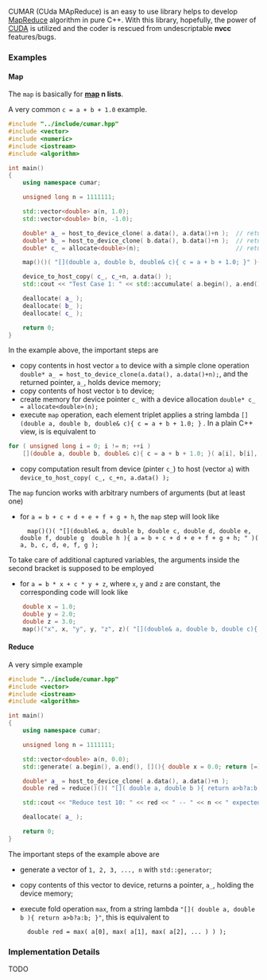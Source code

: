 CUMAR (CUda MApReduce) is an easy to use library helps to develop [MapReduce](https://www.wikiwand.com/en/MapReduce) algorithm in pure C++.
With this library, hopefully, the power of [CUDA](https://www.wikiwand.com/en/CUDA) is utilized and the coder is rescued from undescriptable __nvcc__ features/bugs.

### Examples

#### __Map__

The `map` is basically for __[map](http://www.wikiwand.com/en/Map_(higher-order_function)) n lists__.

A very common `c = a + b + 1.0` example.

```c++
#include "../include/cumar.hpp"
#include <vector>
#include <numeric>
#include <iostream>
#include <algorithm>

int main()
{
    using namespace cumar;

    unsigned long n = 1111111;

    std::vector<double> a(n, 1.0);
    std::vector<double> b(n, -1.0);

    double* a_ = host_to_device_clone( a.data(), a.data()+n );  // returns a device ptr
    double* b_ = host_to_device_clone( b.data(), b.data()+n );  // returns a device ptr
    double* c_ = allocate<double>(n);                           // returns a device ptr

    map()()( "[](double a, double b, double& c){ c = a + b + 1.0; }" )( a_, a_+n, b_, c_ );

    device_to_host_copy( c_, c_+n, a.data() );
    std::cout << "Test Case 1: " << std::accumulate( a.begin(), a.end(), 0.0 ) << " -- " << n << " expected.\n";

    deallocate( a_ );
    deallocate( b_ );
    deallocate( c_ );

    return 0;
}
```

In the example above, the important steps are

- copy contents in host vector `a` to device with a simple clone operation `double* a_ = host_to_device_clone(a.data(), a.data()+n);`, and the returned pointer, `a_`, holds device memory;
- copy contents of host vector `b` to device;
- create memory for device pointer `c_` with a device allocation `double* c_ = allocate<double>(n);`
- execute `map` operation, each element triplet applies a string lambda `[](double a, double b, double& c){ c = a + b + 1.0; }` . In a plain C++ view, is is equivalent to 

```c++
for ( unsigned long i = 0; i != n; ++i )
    [](double a, double b, double& c){ c = a + b + 1.0; }( a[i], b[i], c[i] );
```

- copy computation result from device (pinter `c_`) to host (vector `a`) with `device_to_host_copy( c_, c_+n, a.data() );`


The `map` funcion works with arbitrary numbers of arguments (but at least one)

+ for `a = b + c + d + e + f + g + h`, the `map` step will look like

		map()()( "[](double& a, double b, double c, double d, double e, double f, double g  double h ){ a = b + c + d + e + f + g + h; " )( a, b, c, d, e, f, g );

To take care of additional captured variables, the arguments inside the second bracket is supposed to be employed

+ for `a = b * x + c * y + z`, where `x`, `y` and `z` are constant, the corresponding code will look like

```C++
	double x = 1.0;
	double y = 2.0;
	double z = 3.0;
	map()("x", x, "y", y, "z", z)( "[](double& a, double b, double c){ a = b*x + c*y + z; }" )( a, b, c ); 
```


#### __Reduce__

A very simple example

```C++
#include "../include/cumar.hpp"
#include <vector>
#include <iostream>
#include <algorithm>

int main()
{
    using namespace cumar;

    unsigned long n = 1111111;

    std::vector<double> a(n, 0.0);
    std::generate( a.begin(), a.end(), [](){ double x = 0.0; return [=]() mutable { x += 1.0; return x; }; }() );

    double* a_ = host_to_device_clone( a.data(), a.data()+n );
    double red = reduce()()( "[]( double a, double b ){ return a>b?a:b; }" )( a_, a_+n );

    std::cout << "Reduce test 10: " << red << " -- " << n << " expected.\n";

    deallocate( a_ );

    return 0;
}
```

The important steps of the example above are

- generate a vector of `1, 2, 3, ..., n` with `std::generator`;
- copy contents of this vector to device, returns a pointer, `a_`, holding the device memory;
- execute fold operation `max`, from a string lambda `"[]( double a, double b ){ return a>b?a:b; }"`, this is equivalent to

		double red = max( a[0], max( a[1], max( a[2], ... ) ) );


### Implementation Details

TODO


